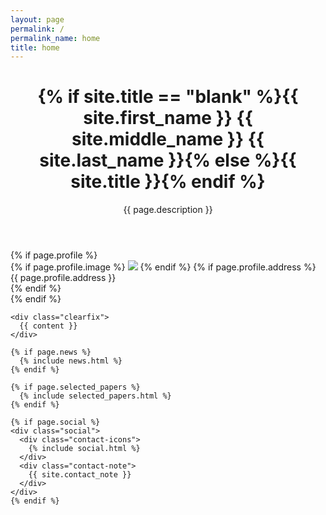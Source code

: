 ```yaml
---
layout: page
permalink: /
permalink_name: home
title: home
---
```


<div class="post">

  <header class="post-header">
    <h1 class="post-title">
     {% if site.title == "blank" %}<span class="font-weight-bold">{{ site.first_name }}</span> {{ site.middle_name }} {{ site.last_name }}{% else %}{{ site.title }}{% endif %}
    </h1>
     <p class="desc">{{ page.description }}</p>
  </header>

  <article>
    {% if page.profile %}
    <div class="profile float-{% if page.profile.align == 'left' %}left{% else %}right{% endif %}">
      {% if page.profile.image %}
        <img class="img-fluid z-depth-1 rounded" src="{{ page.profile.image | prepend: '/assets/img/' | relative_url }}">
      {% endif %}
      {% if page.profile.address %}
        <div class="address">
          {{ page.profile.address }}
        </div>
      {% endif %}
    </div>
    {% endif %}

    <div class="clearfix">
      {{ content }}
    </div>

    {% if page.news %}
      {% include news.html %}
    {% endif %}

    {% if page.selected_papers %}
      {% include selected_papers.html %}
    {% endif %}

    {% if page.social %}
    <div class="social">
      <div class="contact-icons">
        {% include social.html %}
      </div>
      <div class="contact-note">
        {{ site.contact_note }}
      </div>
    </div>
    {% endif %}
  </article>

</div>
